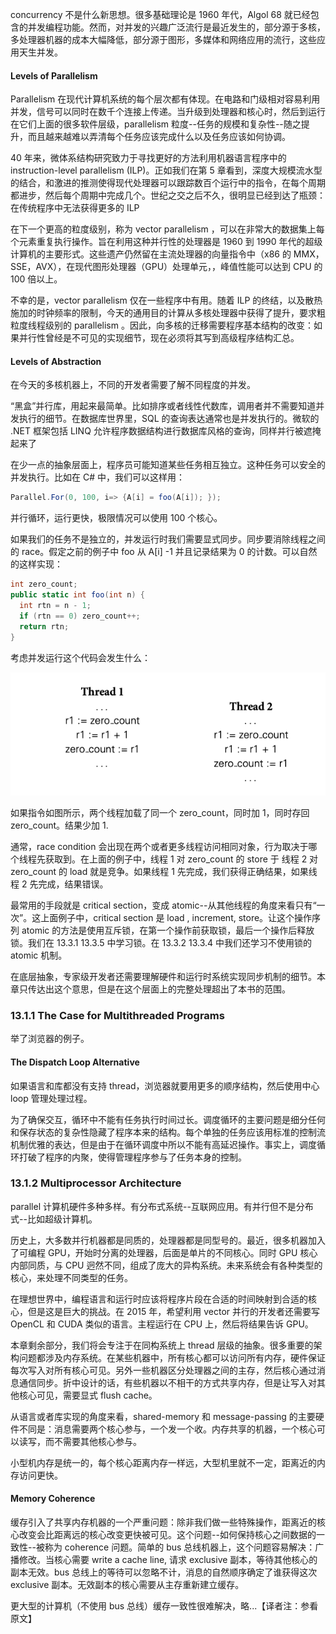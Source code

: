 concurrency 不是什么新思想。很多基础理论是 1960 年代，Algol 68 就已经包含的并发编程功能。然而，对并发的兴趣广泛流行是最近发生的，部分源于多核，多处理器机器的成本大幅降低，部分源于图形，多媒体和网络应用的流行，这些应用天生并发。

#### Levels of Parallelism

Parallelism 在现代计算机系统的每个层次都有体现。在电路和门级相对容易利用并发，信号可以同时在数千个连接上传递。当升级到处理器和核心时，然后到运行在它们上面的很多软件层级，parallelism 粒度--任务的规模和复杂性--随之提升，而且越来越难以弄清每个任务应该完成什么以及任务应该如何协调。

40 年来，微体系结构研究致力于寻找更好的方法利用机器语言程序中的 instruction-level parallelism (ILP)。正如我们在第 5 章看到，深度大规模流水型的结合，和激进的推测使得现代处理器可以跟踪数百个运行中的指令，在每个周期都进步，然后每个周期中完成几个。世纪之交之后不久，很明显已经到达了瓶颈：在传统程序中无法获得更多的 ILP

在下一个更高的粒度级别，称为 vector parallelism ，可以在非常大的数据集上每个元素重复执行操作。旨在利用这种并行性的处理器是 1960 到 1990 年代的超级计算机的主要形式。这些遗产仍然留在主流处理器的向量指令中（x86 的 MMX，SSE，AVX），在现代图形处理器（GPU）处理单元，，峰值性能可以达到 CPU 的 100 倍以上。

不幸的是，vector parallelism 仅在一些程序中有用。随着 ILP 的终结，以及散热施加的时钟频率的限制，今天的通用目的计算从多核处理器中获得了提升，要求粗粒度线程级别的 parallelism 。因此，向多核的迁移需要程序基本结构的改变：如果并行性曾经是不可见的实现细节，现在必须将其写到高级程序结构汇总。

#### Levels of Abstraction

在今天的多核机器上，不同的开发者需要了解不同程度的并发。

“黑盒”并行库，用起来最简单。比如排序或者线性代数库，调用者并不需要知道并发执行的细节。在数据库世界里，SQL 的查询表达通常也是并发执行的。微软的 .NET 框架包括 LINQ 允许程序数据结构进行数据库风格的查询，同样并行被遮掩起来了

在少一点的抽象层面上，程序员可能知道某些任务相互独立。这种任务可以安全的并发执行。比如在 C# 中，我们可以这样用：

```c#
Parallel.For(0, 100, i=> {A[i] = foo(A[i]); });
```

并行循环，运行更快，极限情况可以使用 100 个核心。

如果我们的任务不是独立的，并发运行时我们需要显式同步。同步要消除线程之间的 race。假定之前的例子中 foo 从 A[i] -1 并且记录结果为 0 的计数。可以自然的这样实现：

```c#
int zero_count;
public static int foo(int n) {
  int rtn = n - 1;
  if (rtn == 0) zero_count++;
  return rtn;
}
```

考虑并发运行这个代码会发生什么：

![image-20220902155620256](assets/13.1.background_and_motivation/image-20220902155620256.png)

如果指令如图所示，两个线程加载了同一个 zero_count，同时加 1，同时存回 zero_count。结果少加 1.

通常，race condition 会出现在两个或者更多线程访问相同对象，行为取决于哪个线程先获取到。在上面的例子中，线程 1 对 zero_count 的 store 于 线程 2 对 zero_count 的 load 就是竞争。如果线程 1 先完成，我们获得正确结果，如果线程 2 先完成，结果错误。

最常用的手段就是 critical section，变成 atomic--从其他线程的角度来看只有“一次”。这上面例子中，critical section 是 load , increment, store。让这个操作序列 atomic 的方法是使用互斥锁，在第一个操作前获取锁，最后一个操作后释放锁。我们在 13.3.1 13.3.5 中学习锁。在 13.3.2 13.3.4 中我们还学习不使用锁的 atomic 机制。

在底层抽象，专家级开发者还需要理解硬件和运行时系统实现同步机制的细节。本章只传达出这个意思，但是在这个层面上的完整处理超出了本书的范围。

### 13.1.1 The Case for Multithreaded Programs

举了浏览器的例子。

#### The Dispatch Loop Alternative

如果语言和库都没有支持 thread，浏览器就要用更多的顺序结构，然后使用中心 loop 管理处理过程。

为了确保交互，循环中不能有任务执行时间过长。调度循环的主要问题是细分任何和保存状态的复杂性隐藏了程序本来的结构。每个单独的任务应该用标准的控制流机制优雅的表达，但是由于在循环调度中所以不能有高延迟操作。事实上，调度循环打破了程序的内聚，使得管理程序参与了任务本身的控制。

### 13.1.2 Multiprocessor Architecture

parallel 计算机硬件多种多样。有分布式系统--互联网应用。有并行但不是分布式--比如超级计算机。

历史上，大多数并行机器都是同质的，处理器都是同型号的。最近，很多机器加入了可编程 GPU，开始时分离的处理器，后面是单片的不同核心。同时 GPU 核心内部同质，与 CPU 迥然不同，组成了庞大的异构系统。未来系统会有各种类型的核心，来处理不同类型的任务。

在理想世界中，编程语言和运行时应该将程序片段在合适的时间映射到合适的核心，但是这是巨大的挑战。在 2015 年，希望利用 vector 并行的开发者还需要写 OpenCL 和 CUDA 类似的语言。主程运行在 CPU 上，然后将结果告诉 GPU。

本章剩余部分，我们将会专注于在同构系统上 thread 层级的抽象。很多重要的架构问题都涉及内存系统。在某些机器中，所有核心都可以访问所有内存，硬件保证每次写入对所有核心可见。另外一些机器区分处理器之间的主存，然后核心通过消息通信同步。折中设计的话，有些机器以不相干的方式共享内存，但是让写入对其他核心可见，需要显式 flush cache。

从语言或者库实现的角度来看，shared-memory 和 message-passing 的主要硬件不同是：消息需要两个核心参与，一个发一个收。内存共享的机器，一个核心可以读写，而不需要其他核心参与。

小型机内存是统一的，每个核心距离内存一样远，大型机里就不一定，距离近的内存访问更快。

#### Memory Coherence

缓存引入了共享内存机器的一个严重问题：除非我们做一些特殊操作，距离近的核心改变会比距离远的核心改变更快被可见。这个问题--如何保持核心之间数据的一致性--被称为 coherence 问题。简单的 bus 总线机器上，这个问题容易解决：广播修改。当核心需要 write a cache line, 请求 exclusive 副本，等待其他核心的副本无效。bus 总线上的等待可以忽略不计，消息的自然顺序确定了谁获得这次 exclusive 副本。无效副本的核心需要从主存重新建立缓存。

更大型的计算机（不使用 bus 总线）缓存一致性很难解决，略...【译者注：参看原文】

